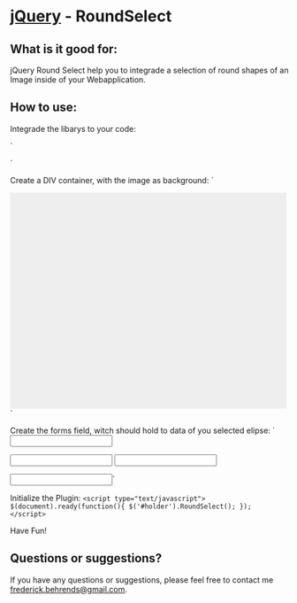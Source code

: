[jQuery](http://jquery.com/) - RoundSelect
==================================================

What is it good for:
--------------------------------------

jQuery Round Select help you to integrade a selection of round shapes of an Image inside of your Webapplication.


How to use:
--------------------------------------

Integrade the libarys to your code:

`<script type="text/javascript" src="js/jquery-1.7.1.min.js"></script>
<script type="text/javascript" src="js/jquery.jLog.1.0.min.js"></script>
<script type="text/javascript" src="js/raphael-min.js"></script>
<script type="text/javascript" src="js/jquery.RoundSelect.0.1.js"></script>`

Create a DIV container, with the image as background:
`<style>
#holder{
    width:500px;
    height:390px;
    background-color: #eee;
    overflow: auto;
    background-image: url( "test.jpg" );
}
</style>
<div id="holder"></div>`

Create the forms field, witch should hold to data of you selected elipse:
`<input id="roundselect_cx" name="roundselect_cx" type="text"/>

<input id="roundselect_cy" name="roundselect_cy" type="text"/>

<input id="roundselect_rx" name="roundselect_rx" type="text"/>

<input id="roundselect_ry" name="roundselect_ry" type="text"/>`

Initialize the Plugin:
`<script type="text/javascript">
$(document).ready(function(){
   $('#holder').RoundSelect();
});
</script>`

Have Fun!


Questions or suggestions?
----------

If you have any questions or suggestions, please feel free to contact me frederick.behrends@gmail.com.
